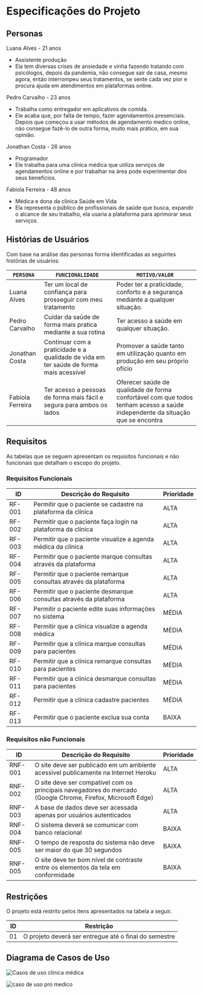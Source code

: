 # Especificações do Projeto

## Personas

Luana Alves - 21 anos

- Assistente produção
- Ela tem diversas crises de ansiedade e vinha fazendo tratando com psicólogos, depois da pandemia, não consegue sair de casa, mesmo agora, então interrompeu seus tratamentos, se sente cada vez pior e procura ajuda em atendimentos em plataformas online.

Pedro Carvalho - 23 anos

- Trabalha como entregador em aplicativos de comida.
- Ele acaba que, por falta de tempo, fazer agendamentos presenciais. Depois que começou a usar métodos de agendamento medico online, não consegue fazê-lo de outra forma, muito mais prático, em sua opinião. 

Jonathan Costa - 26 anos

- Programador
- Ele trabalha para uma clínica médica que utiliza serviços de agendamentos online e por trabalhar na área pode experimentar dos seus benefícios.

Fabiola Ferreira - 48 anos

- Médica e dona da clinica Saúde em Vida
- Ela representa o público de profissionais de saúde que busca, expandir o alcance de seu trabalho, ela usaria a plataforma para aprimorar seus serviços.


## Histórias de Usuários

Com base na análise das personas forma identificadas as seguintes histórias de usuários:

| `PERSONA`         | `FUNCIONALIDADE`                                                                    | `MOTIVO/VALOR`                                                                                                     |
| ----------------- | ----------------------------------------------------------------------------------- | ------------------------------------------------------------------------------------------------------------------ |
| Luana Alves       | Ter um local de confiança para prosseguir com meu tratamento | Poder ter a praticidade, conforto e a segurança mediante a qualquer situação. |
| Pedro Carvalho    | Cuidar da saúde de forma mais pratica mediante a sua rotina                         | Ter acesso a saúde em qualquer situação.                     |
| Jonathan Costa    | Continuar com a praticidade e a qualidade de vida em ter saúde de forma mais acessível                                | Promover a saúde tanto em utilização quanto em produção em seu próprio oficio                                                                 |
| Fabiola Ferreira  | Ter acesso a pessoas de forma mais fácil e segura para ambos os lados                               | Oferecer saúde de qualidade de forma confortável com que todos tenham acesso a saúde independente da situação que se encontra          |

## Requisitos

As tabelas que se seguem apresentam os requisitos funcionais e não funcionais que detalham o escopo do projeto.

### Requisitos Funcionais

| ID     | Descrição do Requisito                                            | Prioridade |
| ------ | ----------------------------------------------------------------- | ---------- |
| RF-001 | Permitir que o paciente se cadastre na plataforma da clínica      | ALTA       |
| RF-002 | Permitir que o paciente faça login na plataforma da clínica       | ALTA       |
| RF-003 | Permitir que o paciente visualize a agenda médica da clínica      | ALTA       |
| RF-004 | Permitir que o paciente marque consultas através da plataforma    | ALTA       |
| RF-005 | Permitir que o paciente remarque consultas através da plataforma  | ALTA       |
| RF-006 | Permitir que o paciente desmarque consultas através da plataforma | ALTA       |
| RF-007 | Permitir o paciente edite suas informações no sistema             | MÉDIA      |
| RF-008 | Permitir que a clínica visualize a agenda médica                  | MÉDIA      |
| RF-009 | Permitir que a clínica marque consultas para pacientes            | MÉDIA      |
| RF-010 | Permitir que a clínica remarque consultas para pacientes          | MÉDIA      |
| RF-011 | Permitir que a clínica desmarque consultas para pacientes         | MÉDIA      |
| RF-012 | Permitir que a clínica cadastre pacientes                         | MÉDIA      |
| RF-013 | Permitir que o paciente exclua sua conta                          | BAIXA      |

### Requisitos não Funcionais

| ID      | Descrição do Requisito                                                                                       | Prioridade |
| ------- | ------------------------------------------------------------------------------------------------------------ | ---------- |
| RNF-001 | O site deve ser publicado em um ambiente acessível publicamente na Internet Heroku                           | ALTA       |
| RNF-002 | O site deve ser compatível com os principais navegadores do mercado (Google Chrome, Firefox, Microsoft Edge) | ALTA       |
| RNF-003 | A base de dados deve ser acessada apenas por usuários autenticados                                           | ALTA       |
| RNF-004 | O sistema deverá se comunicar com banco relacional                                                           | BAIXA      |
| RNF-005 | O tempo de resposta do sistema não deve ser maior do que 30 segundos                                         | BAIXA      |
| RNF-005 | O site deve ter bom nível de contraste entre os elementos da tela em conformidade                            | BAIXA      |

## Restrições

O projeto está restrito pelos itens apresentados na tabela a seguir.

| ID  | Restrição                                             |
| --- | ----------------------------------------------------- |
| 01  | O projeto deverá ser entregue até o final do semestre |

## Diagrama de Casos de Uso

![Casos de uso clínica médica](https://user-images.githubusercontent.com/71783235/188753824-1e43696c-747f-406a-8a17-a9bdd6f475b8.jpg)

![caso de uso pro medico](https://user-images.githubusercontent.com/71783235/188758525-ed301051-3594-4125-894d-a5adc1f63267.jpg)

